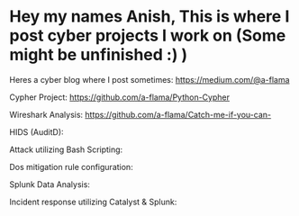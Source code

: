 # Hey my names Anish, This is where I post cyber projects I work on (Some might be unfinished :) )

Heres a cyber blog where I post sometimes: https://medium.com/@a-flama

Cypher Project: https://github.com/a-flama/Python-Cypher

Wireshark Analysis: https://github.com/a-flama/Catch-me-if-you-can-

HIDS (AuditD): 

Attack utilizing Bash Scripting:

Dos mitigation rule configuration:

Splunk Data Analysis: 

Incident response utilizing Catalyst & Splunk:
